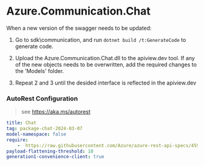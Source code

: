 # Azure.Communication.Chat
When a new version of the swagger needs to be updated:
1. Go to sdk\communication, and run `dotnet build /t:GenerateCode` to generate code.
2. Upload the Azure.Communication.Chat.dll to the apiview.dev tool.
If any of the new objects needs to be overwritten, add the required changes to the 'Models' folder.

3. Repeat 2 and 3 until the desided interface is reflected in the apiview.dev

### AutoRest Configuration
> see https://aka.ms/autorest

``` yaml
title: Chat
tag: package-chat-2024-03-07
model-namespace: false
require:
    -  https://raw.githubusercontent.com/Azure/azure-rest-api-specs/45984f17a46cd8bbc9439bd119924c2680c94c90/specification/communication/data-plane/Chat/readme.md
payload-flattening-threshold: 10
generation1-convenience-client: true

